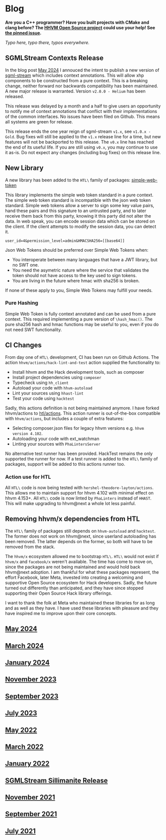 # Blog

**Are you a C++ programmer? Have you built projects with CMake and clang before? The [HHVM Open Source project](https://github.com/facebook/hhvm) could use your help! See [the pinned issue](https://github.com/hershel-theodore-layton/hershel-theodore-layton/issues/2).**

_Typo here, typo there, typos everywhere._

## SGMLStream Contexts Release

In the blog post [May 2024](./2024-05.md) I annouced the intent to publish a new
version of [sgml-stream](https://github.com/hershel-theodore-layton/sgml-stream)
which includes context annotations. This will allow xhp components to be
constructed from a pure context. This is a breaking change, neither forward nor
backwards compatibility has been maintained. A new major release is warranted.
Version `v2.0.0 - Helium` has been released.

This release was delayed by a month and a half to give users an opportunity to
notify me of context annotations that conflict with their implementations of the
common interfaces. No issues have been filed on Github. This means all systems
are green for release.

This release ends the one year reign of sgml-stream `v1.x`, see `v1.0.x - Gold`.
Bug fixes will still be applied to the `v1.x` release line for a time, but new
features will not be backported to this release. The `v0.x` line has reached the
end of its useful life. If you are still using `v0.x`, you may continue to use
it as-is. Do not expect any changes (including bug fixes) on this release line.

## New Library

A new library has been added to the `HTL\` family of packages:
[simple-web-token](https://github.com/hershel-theodore-layton/simple-web-token)

This library implements the simple web token standard in a pure context.
The simple web token standard is incompatible with the json web token standard.
Simple web tokens allow a server to sign some key value pairs, hand these pairs
and this signature to an untrusted party, and to later receive them back from
this party, knowing it this party did not alter the data. In web speak, you can
encode session data which can be stored on the client. If the client attempts to
modify the session data, you can detect it.

`user_id=4&permission_level=admin&HMACSHA256=[[base64]]`

Json Web Tokens should be preferred over Simple Web Tokens when:

- You interoperate between many languages that have a JWT library, but no SWT one.
- You need the asymetric nature where the service that validates the token
  should not have access to the key used to sign tokens.
- You are living in the future where hmac with sha256 is broken.

If none of these apply to you, Simple Web Tokens may fulfill your needs.

### Pure Hashing

Simple Web Token is fully context annotated and can be used from a pure context.
This required implementing a pure version of `\hash_hmac()`. The pure sha256
hash and hmac functions may be useful to you, even if you do not need SWT
functionality.

## CI Changes

From day one of `HTL\` development, CI has been run on Github Actions. The
action `hhvm/actions/hack-lint-and-test` action supplied the functionality to:

- Install hhvm and the Hack development tools, such as composer
- Install project dependencies using `composer`
- Typecheck using `hh_client`
- Autoload your code with `hhvm-autoload`
- Lint your sources using `hhast-lint`
- Test your code using `hacktest`

Sadly, this actions definition is not being maintained anymore. I have forked
hhvm/actions to [htl/actions](https://github.com/hershel-theodore-layton/actions).
This action runner is out-of-the-box compatible with `hhvm/actions`, but includes
a couple of extra features:

- Selecting composer.json files for legacy hhvm versions e.g. `hhvm version 4.102`.
- Autoloading your code with ext_watchman
- Linting your sources with `PhaLintersServer`

No alternative test runner has been provided. HackTest remains the only supported
the runner for now. If a test runner is added to the `HTL\` family of packages,
support will be added to this actions runner too.

### Action use for HTL

All `HTL\` code is now being tested with `hershel-theodore-layton/actions`. This
allows me to maintain support for hhvm 4.102 with minimal effect on hhvm 4.153+.
All `HTL\` code is now linted by `PhaLinters` instead of `HHAST`. This will make
upgrading to hhvm@next a whole lot less painful.

## Removing hhvm/x dependencies from HTL

The `HTL\` family of packages still depends on `hhvm-autoload` and `hacktest`.
The former does not work on hhvm@next, since userland autoloading has been removed.
The latter depends on the former, so both will have to be removed from the stack.

The `hhvm/x` ecosystem allowed me to bootstrap `HTL\`. `HTL\` would not exist if
`hhvm/x` and `facebook/x` weren't available. The time has come to move on, since
the packages are not being maintained and would hold back hhvm@next adoption. I
am thankful for what these packages represent, the effort Facebook, later Meta,
invested into creating a welcoming and supportive Open Source ecosystem for Hack
developers. Sadly, the future turned out differently than anticipated, and they
have since stopped supporting their Open Source Hack library offerings.

I want to thank the folk at Meta who maintained these libraries for as long and
as well as they have. I have used these libraries with pleasure and they have
inspired me to improve upon their core concepts.

## [May 2024](https://github.com/hershel-theodore-layton/hershel-theodore-layton/blob/master/2024-05.md)
## [March 2024](https://github.com/hershel-theodore-layton/hershel-theodore-layton/blob/master/2024-03.md)
## [January 2024](https://github.com/hershel-theodore-layton/hershel-theodore-layton/blob/master/2024-01.md)
## [November 2023](https://github.com/hershel-theodore-layton/hershel-theodore-layton/blob/master/2023-11.md)
## [September 2023](https://github.com/hershel-theodore-layton/hershel-theodore-layton/blob/master/2023-09.md)
## [July 2023](https://github.com/hershel-theodore-layton/hershel-theodore-layton/blob/master/2023-07.md)
## [May 2022](https://github.com/hershel-theodore-layton/hershel-theodore-layton/blob/master/2022-05.md)
## [March 2022](https://github.com/hershel-theodore-layton/hershel-theodore-layton/blob/master/2022-03.md)
## [January 2022](https://github.com/hershel-theodore-layton/hershel-theodore-layton/blob/master/2022-01.md)
## [SGMLStream Sillimanite Release](https://github.com/hershel-theodore-layton/hershel-theodore-layton/blob/master/2022-release-announcement-sgml-stream-sillimanite.md)
## [November 2021](https://github.com/hershel-theodore-layton/hershel-theodore-layton/blob/master/2021-11.md)
## [September 2021](https://github.com/hershel-theodore-layton/hershel-theodore-layton/blob/master/2021-09.md)
## [July 2021](https://github.com/hershel-theodore-layton/hershel-theodore-layton/blob/master/2021-07.md)
